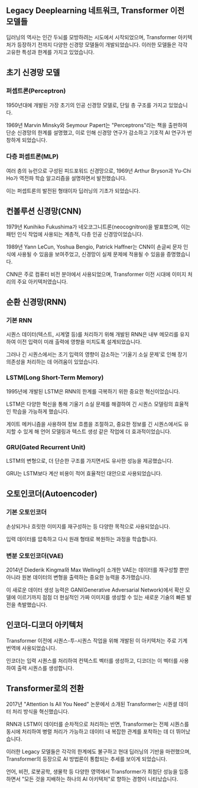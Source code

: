 ## Legacy Deeplearning 네트워크, Transformer 이전 모델들

딥러닝의 역사는 인간 두뇌를 모방하려는 시도에서 시작되었으며, Transformer 아키텍처가 등장하기 전까지 다양한 신경망 모델들이 개발되었습니다. 이러한 모델들은 각각 고유한 특성과 한계를 가지고 있었습니다.

## 초기 신경망 모델

### 퍼셉트론(Perceptron)

1950년대에 개발된 가장 초기의 인공 신경망 모델로, 단일 층 구조를 가지고 있었습니다. 

1969년 Marvin Minsky와 Seymour Papert는 "Perceptrons"라는 책을 출판하여 단순 신경망의 한계를 설명했고, 이로 인해 신경망 연구가 감소하고 기호적 AI 연구가 번창하게 되었습니다.

### 다층 퍼셉트론(MLP)

여러 층의 뉴런으로 구성된 피드포워드 신경망으로, 1969년 Arthur Bryson과 Yu-Chi Ho가 역전파 학습 알고리즘을 설명하면서 발전했습니다. 

이는 퍼셉트론의 발전된 형태이자 딥러닝의 기초가 되었습니다.

## 컨볼루션 신경망(CNN)

1979년 Kunihiko Fukushima가 네오코그니트론(neocognitron)을 발표했으며, 이는 패턴 인식 작업에 사용되는 계층적, 다층 인공 신경망이었습니다. 

1989년 Yann LeCun, Yoshua Bengio, Patrick Haffner는 CNN이 손글씨 문자 인식에 사용될 수 있음을 보여주었고, 신경망이 실제 문제에 적용될 수 있음을 증명했습니다.

CNN은 주로 컴퓨터 비전 분야에서 사용되었으며, Transformer 이전 시대에 이미지 처리의 주요 아키텍처였습니다.

## 순환 신경망(RNN)

### 기본 RNN

시퀀스 데이터(텍스트, 시계열 등)를 처리하기 위해 개발된 RNN은 내부 메모리를 유지하여 이전 입력이 미래 출력에 영향을 미치도록 설계되었습니다. 

그러나 긴 시퀀스에서는 초기 입력의 영향이 감소하는 '기울기 소실 문제'로 인해 장기 의존성을 처리하는 데 어려움이 있었습니다.

### LSTM(Long Short-Term Memory)

1995년에 개발된 LSTM은 RNN의 한계를 극복하기 위한 중요한 혁신이었습니다. 

LSTM은 다양한 혁신을 통해 기울기 소실 문제를 해결하여 긴 시퀀스 모델링의 효율적인 학습을 가능하게 했습니다.

게이트 메커니즘을 사용하여 정보 흐름을 조절하고, 중요한 정보를 긴 시퀀스에서도 유지할 수 있게 해 언어 모델링과 텍스트 생성 같은 작업에 더 효과적이었습니다.

### GRU(Gated Recurrent Unit)

LSTM의 변형으로, 더 단순한 구조를 가지면서도 유사한 성능을 제공했습니다.

GRU는 LSTM보다 계산 비용이 적어 효율적인 대안으로 사용되었습니다.

## 오토인코더(Autoencoder)

### 기본 오토인코더

손상되거나 흐릿한 이미지를 재구성하는 등 다양한 목적으로 사용되었습니다. 

입력 데이터를 압축하고 다시 원래 형태로 복원하는 과정을 학습합니다.

### 변분 오토인코더(VAE)

2014년 Diederik Kingma와 Max Welling이 소개한 VAE는 데이터를 재구성할 뿐만 아니라 원본 데이터의 변형을 출력하는 중요한 능력을 추가했습니다. 

이 새로운 데이터 생성 능력은 GAN(Generative Adversarial Network)에서 확산 모델에 이르기까지 점점 더 현실적인 가짜 이미지를 생성할 수 있는 새로운 기술의 빠른 발전을 촉발했습니다.

## 인코더-디코더 아키텍처

Transformer 이전에 시퀀스-투-시퀀스 작업을 위해 개발된 이 아키텍처는 주로 기계 번역에 사용되었습니다. 

인코더는 입력 시퀀스를 처리하여 컨텍스트 벡터를 생성하고, 디코더는 이 벡터를 사용하여 출력 시퀀스를 생성합니다.

## Transformer로의 전환

2017년 "Attention Is All You Need" 논문에서 소개된 Transformer는 시퀀셜 데이터 처리 방식을 혁신했습니다. 

RNN과 LSTM이 데이터를 순차적으로 처리하는 반면, Transformer는 전체 시퀀스를 동시에 처리하여 병렬 처리가 가능하고 데이터 내 복잡한 관계를 포착하는 데 더 뛰어났습니다.

이러한 Legacy 모델들은 각각의 한계에도 불구하고 현대 딥러닝의 기반을 마련했으며, Transformer의 등장으로 AI 방법론이 통합되는 추세를 보이게 되었습니다. 

언어, 비전, 로봇공학, 생물학 등 다양한 영역에서 Transformer가 최첨단 성능을 입증하면서 "모든 것을 지배하는 하나의 AI 아키텍처"로 향하는 경향이 나타났습니다.

